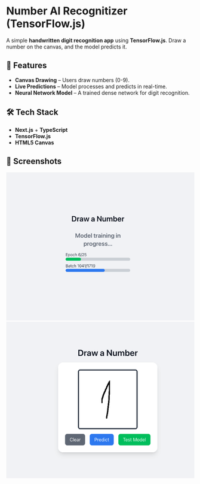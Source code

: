 # Number AI Recognitizer (TensorFlow.js)

A simple **handwritten digit recognition app** using **TensorFlow.js**. Draw a number on the canvas, and the model predicts it.

## 🚀 Features

- **Canvas Drawing** – Users draw numbers (0-9).
- **Live Predictions** – Model processes and predicts in real-time.
- **Neural Network Model** – A trained dense network for digit recognition.

## 🛠️ Tech Stack

- **Next.js** + **TypeScript**
- **TensorFlow.js**
- **HTML5 Canvas**

## 📸 Screenshots

![Model training in progress](public/screenshots/training-in-progress.png)
![Prediction UI](public/screenshots/prediction-ui.png)
